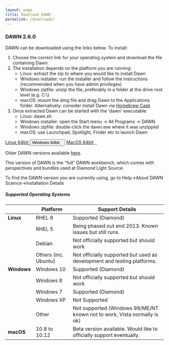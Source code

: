 ```yaml
---
layout: page
title: Download DAWN
permalink: /downloads/
---
```

### DAWN 2.6.0

DAWN can be downloaded using the links below. To install:

1. Choose the correct link for your operating system and download the file containing Dawn.
2. The installation depends on the platform you are running:
    * Linux: extract the zip to where you would like to install Dawn
    * Windows installer: run the installer and follow the instructions (recommended when you have admin privileges)
    * Windows zipfile: unzip the file, preferably in a folder at the drive root level (e.g. C:\\)
    * macOS: mount the dmg file and drag Dawn to the Applications folder. Alternatively: consider install Dawn via [Homebrew Cask](https://caskroom.github.io)
3. Once extracted Dawn can be started with the 'dawn' executable:
    * Linux: dawn.sh
    * Windows installer: open the Start menu &rarr; All Programs &rarr; DAWN
    * Windows zipfile: double-click the dawn.exe where it was unzipped
    * macOS: use Launchpad, Spotlight, Finder etc to launch Dawn
	
<script>
	function showHide(elementId){
		var element = document.getElementById(elementId);
		if(element.style.display == 'none'){
			element.style.display = 'block';
		} else {
			element.style.display = 'none';
		}
	}
</script>

<div class="row center">
        <a href="https://alfred.diamond.ac.uk/DawnDiamond/2.6/downloads/builds-release/DawnDiamond-2.6.0.v20170904-0753-linux64.zip" class="btn-large waves-effect" onclick="trackOutboundLink('https://alfred.diamond.ac.uk/DawnDiamond/2.6/downloads/builds-release/DawnDiamond-2.6.0.v20170904-0753-linux64.zip'); return false;">
        	Linux 64bit<i class="material-icons right">&#xE2C4;</i>
        </a>
        <button type="button" class="btn-large waves-effect" onclick="showHide('winExeOrZip')">
        	Windows 64bit<i class="material-icons right">&#xE2C4;</i>
        </button>
        <a href="https://alfred.diamond.ac.uk/DawnDiamond/2.6/downloads/builds-release/DawnDiamond-2.6.0.v20170904-0753-mac64.dmg" class="btn-large waves-effect" onclick="trackOutboundLink('https://alfred.diamond.ac.uk/DawnDiamond/2.6/downloads/builds-release/DawnDiamond-2.6.0.v20170904-0753-mac64.dmg'); return false;">
        	MacOS 64bit<i class="material-icons right">&#xE2C4;</i>
        </a>
</div>

<div id="winExeOrZip" class="row center" style="display: none">
	<a href="https://alfred.diamond.ac.uk/DawnDiamond/2.6/downloads/builds-release/DawnDiamond-2.6.0.v20170904-0753-windows64.exe" class="btn-large waves-effect" onclick="trackOutboundLink('https://alfred.diamond.ac.uk/DawnDiamond/2.6/downloads/builds-release/DawnDiamond-2.6.0.v20170904-0753-windows64.exe');return false">
		EXE<i class="material-icons right">&#xE2C4;</i>
	</a>
	<a href="https://alfred.diamond.ac.uk/DawnDiamond/2.6/downloads/builds-release/DawnDiamond-2.6.0.v20170904-0753-windows64.zip" class="btn-large waves-effect" onclick="trackOutboundLink('https://alfred.diamond.ac.uk/DawnDiamond/2.6/downloads/builds-release/DawnDiamond-2.6.0.v20170904-0753-windows64.zip');return false">
		ZIP<i class="material-icons right">&#xE2C4;</i>
	</a>
</div>

Older DAWN versions available [here](https://alfred.diamond.ac.uk/DawnDiamond/).

This version of DAWN is the "full" DAWN workbench, which comes with perspectives and bundles used at Diamond Light Source.

To find the DAWN version you are currently using, go to Help&rarr;About DAWN Science&rarr;Installation Details

##### Supported Operating Systems

|               | Platform             | Support Details                                                          |
|---------------|----------------------|--------------------------------------------------------------------------|
| **Linux**     | RHEL 6               | Supported (Diamond)                                                      |
|               | RHEL 5               | Being phased out end 2013. Known issues but still runs.                  |
|               | Debian               | Not officially supported but should work                                 |
|               | Others (inc. Ubuntu) | Not officially supported but used as development and testing platforms.  |
| **Windows**   | Windows 10           | Supported (Diamond)                                                      |
|               | Windows 8            | Not officially supported but should work                                 |
|               | Windows 7            | Supported (Diamond)                                                      |
|               | Windows XP           | Not Supported                                                            |
|               | Other                | Not supported (Windows 98/ME/NT known not to work, Vista normally is ok) |
| **macOS**     | 10.8 to 10.12        | Beta version available. Would like to officially support eventually.     |

